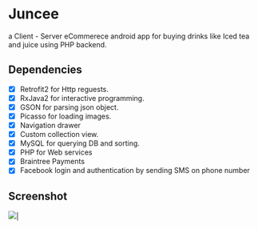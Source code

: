 # Juncee
a Client - Server eCommerece android app for buying drinks like Iced tea and juice using PHP backend.

## Dependencies

- [x] Retrofit2 for Http reguests.
- [x] RxJava2 for interactive programming.
- [x] GSON for parsing json object.
- [x] Picasso for loading images.
- [x] Navigation drawer
- [x] Custom collection view.
- [x] MySQL for querying DB and sorting.
- [x] PHP for Web services
- [x] Braintree Payments
- [x] Facebook login and authentication by sending SMS on phone number

## Screenshot

![](https://github.com/SherifKamalSalem/Juncee/blob/master/front.gif)|
